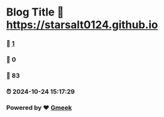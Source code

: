# Blog Title :link: https://starsalt0124.github.io 
### :page_facing_up: [1](https://starsalt0124.github.io/tag.html) 
### :speech_balloon: 0 
### :hibiscus: 83 
### :alarm_clock: 2024-10-24 15:17:29 
### Powered by :heart: [Gmeek](https://github.com/Meekdai/Gmeek)
